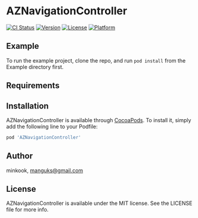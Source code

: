 # AZNavigationController

[![CI Status](https://img.shields.io/travis/minkook/AZNavigationController.svg?style=flat)](https://travis-ci.org/minkook/AZNavigationController)
[![Version](https://img.shields.io/cocoapods/v/AZNavigationController.svg?style=flat)](https://cocoapods.org/pods/AZNavigationController)
[![License](https://img.shields.io/cocoapods/l/AZNavigationController.svg?style=flat)](https://cocoapods.org/pods/AZNavigationController)
[![Platform](https://img.shields.io/cocoapods/p/AZNavigationController.svg?style=flat)](https://cocoapods.org/pods/AZNavigationController)

## Example

To run the example project, clone the repo, and run `pod install` from the Example directory first.

## Requirements

## Installation

AZNavigationController is available through [CocoaPods](https://cocoapods.org). To install
it, simply add the following line to your Podfile:

```ruby
pod 'AZNavigationController'
```

## Author

minkook, manguks@gmail.com

## License

AZNavigationController is available under the MIT license. See the LICENSE file for more info.
